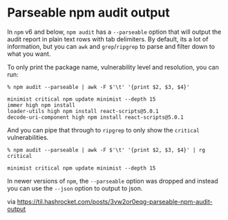 # Parseable npm audit output

In `npm` v6 and below, `npm audit` has a `--parseable` option that will output
the audit report in plain text rows with tab delimiters. By default, its a lot
of information, but you can `awk` and `grep`/`ripgrep` to parse and filter down
to what you want.

To only print the package name, vulnerability level and resolution, you can run:

```
% npm audit --parseable | awk -F $'\t' '{print $2, $3, $4}'

minimist critical npm update minimist --depth 15
immer high npm install
loader-utils high npm install react-scripts@5.0.1
decode-uri-component high npm install react-scripts@5.0.1
```

And you can pipe that through to `ripgrep` to only show the `critical`
vulnerabilities.

```
% npm audit --parseable | awk -F $'\t' '{print $2, $3, $4}' | rg critical

minimist critical npm update minimist --depth 15
```

In newer versions of `npm`, the `--parseable` option was dropped and instead you
can use the `--json` option to output to json.

via https://til.hashrocket.com/posts/3vw2or0eqg-parseable-npm-audit-output
